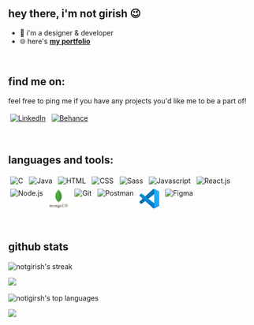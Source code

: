 ## hey there, i'm not girish 😉

- 🌱 i'm a designer & developer
- 🌐 here's **[my portfolio](https://www.behance.net/notgirish)**

<br />

## find me on:

feel free to ping me if you have any projects you'd like me to be a part of!

<p align="left"> 
<a href="https://www.linkedin.com/in/notgirish/" target="_blank"> <img src="https://img.icons8.com/fluent/48/000000/linkedin.png" title="LinkedIn" alt="LinkedIn" height="40" style="vertical-align:top; margin:4px"></a>
<a href="https://www.behance.net/notgirish" target="_blank"> <img src="https://img.icons8.com/color/48/000000/behance.png" title="Behance" alt="Behance" height="40" style="vertical-align:top; margin:4px"></a> 
</p>

<br />

## languages and tools:

<p align="left">
<img src="https://upload.wikimedia.org/wikipedia/commons/1/18/C_Programming_Language.svg" alt="C" title="C" height="40" style="vertical-align:top; margin:4px">
<img src="https://www.shareicon.net/data/512x512/2016/09/23/833700_windows_512x512.png" alt="Java" title="Java" height="40" style="vertical-align:top; margin:4px">
<img src="https://cdn.worldvectorlogo.com/logos/html-1.svg" alt="HTML" title="HTML" height="40" style="vertical-align:top; margin:4px"> 
<img src="https://logodix.com/logo/1111652.png" alt="CSS" title="CSS" height="40" style="vertical-align:top; margin:4px"> 
<img src="https://sass-lang.com/assets/img/styleguide/color-1c4aab2b.png" alt="Sass" title="Sass" height="40" style="vertical-align:top; margin:4px"> 
<img src="https://logosvector.net/wp-content/uploads/2015/07/JavaScript_logo.png" alt="Javascript" title="Javascript" height="40" style="vertical-align:top; margin:4px">
<img src="https://cdn.worldvectorlogo.com/logos/react-2.svg" alt="React.js" title="React.js" height="40" style="vertical-align:top; margin:4px">
<img src="https://seeklogo.com/images/N/nodejs-logo-FBE122E377-seeklogo.com.png" alt="Node.js" title="Node.js" height="40" style="vertical-align:top; margin:4px">
<img alt="MongoDB" title="MongoDB" height="40" style="vertical-align:top; margin:4px" src="https://raw.githubusercontent.com/devicons/devicon/master/icons/mongodb/mongodb-original-wordmark.svg" />
<img src="https://git-scm.com/images/logos/downloads/Git-Icon-1788C.png" alt="Git" title="Git" height="40" style="vertical-align:top; margin:4px">
<img alt="Postman" title="Postman" height="40" style="vertical-align:top; margin:4px" src="https://www.vectorlogo.zone/logos/getpostman/getpostman-icon.svg" />
<img src="https://raw.githubusercontent.com/github/explore/80688e429a7d4ef2fca1e82350fe8e3517d3494d/topics/visual-studio-code/visual-studio-code.png" alt="VS Code" title="VS Code" height="40" style="vertical-align:top; margin:4px">
<img src="https://cdn.shopify.com/s/files/1/0284/7024/7555/products/figma2x_1048x.png?v=1591893627" alt="Figma" title="Figma" height="40" style="vertical-align:top; margin:4px">
</p>

<br />

## github stats

<img align="center" alt="notgirish's streak" src="https://github-readme-streak-stats.herokuapp.com/?user=notgirish&theme=black-ice&hide_border=true&stroke=0000&background=060A0CD0" />

![](https://github-readme-stats.vercel.app/api?username=notgirish&count_private=true&show_icons=true&theme=react&hide_border=true)

<img alt="notigirsh's top languages" src="https://github-readme-stats.vercel.app/api/top-langs/?username=notgirish&langs_count=8&count_private=true&layout=compact&theme=react&hide_border=true&bg_color=0D1117" />

![](https://visitor-badge.laobi.icu/badge?page_id=notgirish.notgirish) 

